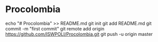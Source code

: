 # Procolombia
echo "# Procolombia" >> README.md
git init
git add README.md
git commit -m "first commit"
git remote add origin https://github.com/ISWPOLI/Procolombia.git
git push -u origin master
